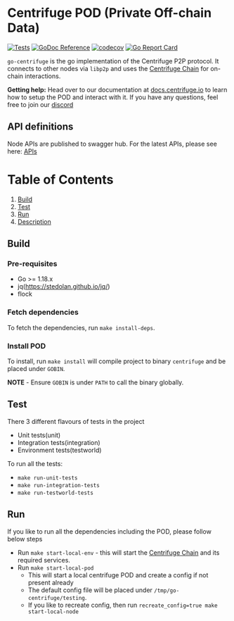 # Centrifuge POD (Private Off-chain Data)

[![Tests](https://github.com/centrifuge/go-centrifuge/actions/workflows/tests.yml/badge.svg?branch=develop)](https://github.com/centrifuge/go-centrifuge/actions/workflows/tests.yml)
[![GoDoc Reference](https://godoc.org/github.com/centrifuge/go-centrifuge?status.svg)](https://godoc.org/github.com/centrifuge/go-centrifuge)
[![codecov](https://codecov.io/gh/centrifuge/go-centrifuge/branch/develop/graph/badge.svg)](https://codecov.io/gh/centrifuge/go-centrifuge)
[![Go Report Card](https://goreportcard.com/badge/github.com/centrifuge/go-centrifuge)](https://goreportcard.com/report/github.com/centrifuge/go-centrifuge)

`go-centrifuge` is the go implementation of the Centrifuge P2P protocol. It connects to other nodes via `libp2p` and uses the [Centrifuge Chain](https://github.com/centrifuge/centrifuge-chain) for on-chain interactions.

**Getting help:** Head over to our documentation at [docs.centrifuge.io](http://docs.centrifuge.io) to learn how to setup the POD and interact with it. If you have any questions, feel free to join our [discord](https://centrifuge.io/discord)

## API definitions
Node APIs are published to swagger hub.
For the latest APIs, please see here: [APIs](https://app.swaggerhub.com/apis/centrifuge.io/cent-node/)

# Table of Contents
1. [Build](#build)
2. [Test](#test)
3. [Run](#run)
4. [Description](docs/README.md)

## Build

### Pre-requisites
- Go >= 1.18.x
- jq(https://stedolan.github.io/jq/)
- flock

### Fetch dependencies
To fetch the dependencies, run `make install-deps`.

### Install POD
To install, run `make install` will compile project to binary `centrifuge` and be placed under `GOBIN`.

**NOTE** - Ensure `GOBIN` is under `PATH` to call the binary globally.

## Test
There 3 different flavours of tests in the project
- Unit tests(unit)
- Integration tests(integration)
- Environment tests(testworld)

To run all the tests:
- `make run-unit-tests`
- `make run-integration-tests`
- `make run-testworld-tests`

## Run
If you like to run all the dependencies including the POD, please follow below steps
- Run `make start-local-env` - this will start the [Centrifuge Chain](https://github.com/centrifuge/centrifuge-chain) and its required services. 
- Run `make start-local-pod`
  - This will start a local centrifuge POD and create a config if not present already
  - The default config file will be placed under `/tmp/go-centrifuge/testing`.
  - If you like to recreate config, then run `recreate_config=true make start-local-node`

